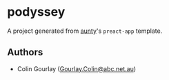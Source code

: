 # podyssey

A project generated from [aunty](https://github.com/abcnews/aunty)'s `preact-app` template.

## Authors

* Colin Gourlay ([Gourlay.Colin@abc.net.au](mailto:Gourlay.Colin@abc.net.au))
